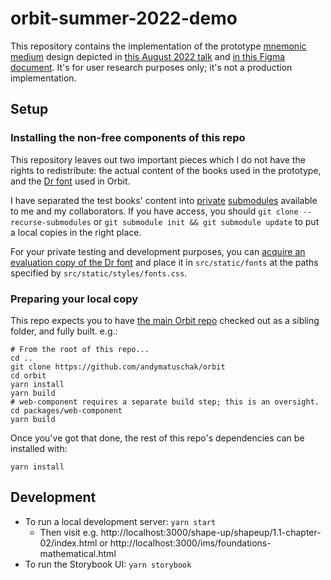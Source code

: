 # orbit-summer-2022-demo

This repository contains the implementation of the prototype [mnemonic medium](https://numinous.productions/ttft/) design depicted in [this August 2022 talk](https://www.patreon.com/posts/71081197) and [in this Figma document](https://www.figma.com/file/EeIDP8mQ2fYgEkGhapF5bu/Orbit---Summer-2022-Prototype?node-id=0%3A1). It's for user research purposes only; it's not a production implementation.

## Setup

### Installing the non-free components of this repo
This repository leaves out two important pieces which I do not have the rights to redistribute: the actual content of the books used in the prototype, and the [Dr font](https://www.productiontype.com/family/dr) used in Orbit.

I have separated the test books' content into [private](https://github.com/andymatuschak/orbit-summer-2022-demo-data-shape-up) [submodules](https://github.com/andymatuschak/orbit-summer-2022-demo-data-ims) available to me and my collaborators. If you have access, you should `git clone --recurse-submodules` or `git submodule init && git submodule update` to put a local copies in the right place.

For your private testing and development purposes, you can [acquire an evaluation copy of the Dr font](https://www.productiontype.com/family/dr) and place it in `src/static/fonts` at the paths specified by `src/static/styles/fonts.css`.

### Preparing your local copy

This repo expects you to have [the main Orbit repo](https://github.com/andymatuschak/orbit) checked out as a sibling folder, and fully built. e.g.:
```
# From the root of this repo...
cd ..
git clone https://github.com/andymatuschak/orbit
cd orbit
yarn install
yarn build
# web-component requires a separate build step; this is an oversight.
cd packages/web-component
yarn build
```

Once you've got that done, the rest of this repo's dependencies can be installed with:

```
yarn install
```

## Development

* To run a local development server: `yarn start`
  * Then visit e.g. http://localhost:3000/shape-up/shapeup/1.1-chapter-02/index.html or http://localhost:3000/ims/foundations-mathematical.html
* To run the Storybook UI: `yarn storybook`
